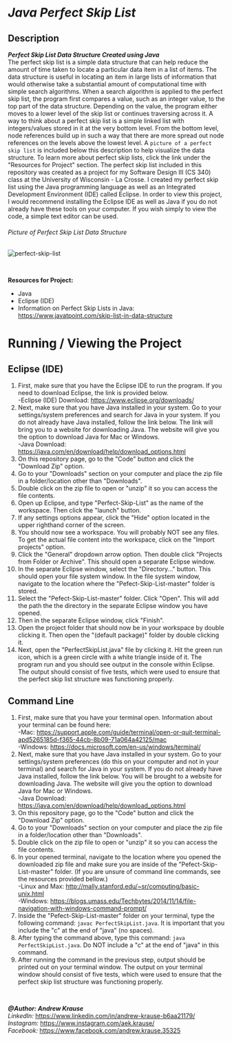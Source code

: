 # *Java Perfect Skip List*

## Description
**_Perfect Skip List Data Structure Created using Java_** <br/>
The perfect skip list is a simple data structure that can help reduce the amount of time taken to locate a particular data item in a list of items. The data structure is useful in locating an item in large lists of information that would otherwise take a substantial amount of computational time with simple search algorithms. When a search algorithm is applied to the perfect skip list, the program first compares a value, such as an integer value, to the top part of the data structure. Depending on the value, the program either moves to a lower level of the skip list or continues traversing across it. A way to think about a perfect skip list is a simple linked list with integers/values stored in it at the very bottom level. From the bottom level, node references build up in such a way that there are more spread out node references on the levels above the lowest level. A `picture of a perfect skip list` is included below this description to help visualize the data structure. To learn more about perfect skip lists, click the link under the "Resources for Project" section. The perfect skip list included in this repository was created as a project for my Software Design III (CS 340) class at the University of Wisconsin - La Crosse. I created my perfect skip list using the Java programming language as well as an Integrated Development Environment (IDE) called Eclipse. In order to view this project, I would recommend installing the Eclipse IDE as well as Java if you do not already have these tools on your computer. If you wish simply to view the code, a simple text editor can be used.

###### Picture of Perfect Skip List Data Structure
![perfect-skip-list](https://user-images.githubusercontent.com/57727121/131785704-5cfc9f4b-832d-4571-83d4-1a132be23876.jpg)
<p>&nbsp;</p>

**Resources for Project:**
- Java
- Eclipse (IDE)
- Information on Perfect Skip Lists in Java: https://www.javatpoint.com/skip-list-in-data-structure

# Running / Viewing the Project
## Eclipse (IDE)
1. First, make sure that you have the Eclipse IDE to run the program. If you need to download Eclipse, the link is provided below. <br/>
   -Eclipse (IDE) Download: https://www.eclipse.org/downloads/
2. Next, make sure that you have Java installed in your system. Go to your settings/system preferences and search for Java in your system. If you do not already have Java installed, follow the link below. The link will bring you to a website for downloading Java. The website will give you the option to download Java for Mac or Windows. <br/>
   -Java Download: https://java.com/en/download/help/download_options.html
3. On this repository page, go to the "Code" button and click the "Download Zip" option.
4. Go to your "Downloads" section on your computer and place the zip file in a folder/location other than "Downloads".
5. Double click on the zip file to open or "unzip" it so you can access the file contents.
6. Open up Eclipse, and type "Perfect-Skip-List" as the name of the workspace. Then click the "launch" button.
7. If any settings options appear, click the "Hide" option located in the upper righthand corner of the screen.
8. You should now see a workspace. You will probably NOT see any files. To get the actual file content into the workspace, click on the "Import projects" option.
9. Click the "General" dropdown arrow option. Then double click "Projects from Folder or Archive". This should open a separate Eclipse window.
10. In the separate Eclipse window, select the "Directory..." button. This should open your file system window. In the file system window, navigate to the location where the "Pefect-Skip-List-master" folder is stored. 
11. Select the "Pefect-Skip-List-master" folder. Click "Open". This will add the path the the directory in the separate Eclipse window you have opened. 
12. Then in the separate Eclipse window, click "Finish".
13. Open the project folder that should now be in your workspace by double clicking it. Then open the "(default package)" folder by double clicking it.
14. Next, open the "PerfectSkipList.java" file by clicking it. Hit the green run icon, which is a green circle with a white triangle inside of it. The program run and you should see output in the console within Eclipse. The output should consist of five tests, which were used to ensure that the perfect skip list structure was functioning properly.

## Command Line
1. First, make sure that you have your terminal open. Information about your terminal can be found here:<br/>
   -Mac: https://support.apple.com/guide/terminal/open-or-quit-terminal-apd5265185d-f365-44cb-8b09-71a064a42125/mac<br/>
   -Windows: https://docs.microsoft.com/en-us/windows/terminal/
2. Next, make sure that you have Java installed in your system. Go to your settings/system preferences (do this on your computer and not in your terminal) and search for Java in your system. If you do not already have Java installed, follow the link below. You will be brought to a website for downloading Java. The website will give you the option to download Java for Mac or Windows. <br/>
   -Java Download: https://java.com/en/download/help/download_options.html
3. On this repository page, go to the "Code" button and click the "Download Zip" option.
4. Go to your "Downloads" section on your computer and place the zip file in a folder/location other than "Downloads".
5. Double click on the zip file to open or "unzip" it so you can access the file contents.
6. In your opened terminal, navigate to the location where you opened the downloaded zip file and make sure you are inside of the "Pefect-Skip-List-master" folder. (If you are unsure of command line commands, see the resources provided bellow.)<br/>
   -Linux and Max: http://mally.stanford.edu/~sr/computing/basic-unix.html<br/>
   -Windows: https://blogs.umass.edu/Techbytes/2014/11/14/file-navigation-with-windows-command-prompt/
7. Inside the "Pefect-Skip-List-master" folder on your terminal, type the following command: `javac PerfectSkipList.java`. It is important that you include the "c" at the end of "java" (no spaces).
8. After typing the command above, type this command: `java PerfectSkipList.java`. Do NOT include a "c" at the end of "java" in this command.
9. After running the command in the previous step, output should be printed out on your terminal window. The output on your terminal window should consist of five tests, which were used to ensure that the perfect skip list structure was functioning properly.

<p>&nbsp;</p>

**_@Author: Andrew Krause_** <br/>
*LinkedIn:* https://www.linkedin.com/in/andrew-krause-b6aa21179/ <br/>
*Instagram:* https://www.instagram.com/aek.krause/ <br/>
*Facebook:* https://www.facebook.com/andrew.krause.35325

